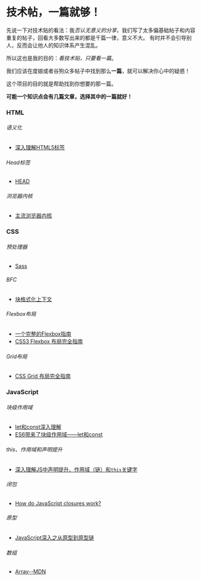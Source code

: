 # 技术帖，一篇就够！

先说一下对技术贴的看法：我*否认无意义的分享*，我们写了太多偏基础帖子和内容重复的帖子，回看大多数写出来的都是千篇一律，意义不大。
有时并不会引导别人，反而会让他人的知识体系产生混乱。

所以这也是我的目的：*看技术贴，只要看一篇*。

我们应该在度娘或者谷狗众多帖子中找到那么**一篇**，就可以解决你心中的疑惑！

这个项目的目的就是帮助找到你想要的那一篇。

**可能一个知识点会有几篇文章，选择其中的一篇就好！**

### HTML

###### 语义化

* [深入理解HTML5标签](https://segmentfault.com/a/1190000002695791)

###### Head标签

* [HEAD](https://github.com/Amery2010/HEAD)

###### 浏览器内核

* [主流浏览器内核](https://segmentfault.com/a/1190000013794163)

### CSS

###### 预处理器

* [Sass](https://sass-guidelin.es/zh/)

###### BFC

* [块格式化上下文](https://developer.mozilla.org/zh-CN/docs/Web/Guide/CSS/Block_formatting_context)

###### Flexbox布局

* [一个完整的Flexbox指南](https://www.w3cplus.com/css3/a-guide-to-flexbox-new.html)
* [CSS3 Flexbox 布局完全指南](https://www.html.cn/archives/8629)

###### Grid布局

* [CSS Grid 布局完全指南](https://www.html.cn/archives/8510)


### JavaScript

###### 块级作用域

* [let和const深入理解](https://juejin.im/post/59e6a86d518825422c0cbb6f#heading-1)
* [ES6带来了块级作用域——let和const](https://github.com/RenYanlong/You-only-need-one/blob/master/ES6/ES6带来了块级作用域——let和const.md)

###### this、作用域和声明提升

* [深入理解JS中声明提升、作用域（链）和`this`关键字](https://github.com/creeperyang/blog/issues/16)

###### 闭包

* [How do JavaScript closures work?](https://stackoverflow.com/questions/111102/how-do-javascript-closures-work)

###### 原型

* [JavaScript深入之从原型到原型链](https://github.com/mqyqingfeng/Blog/issues/2)

###### 数组

* [Array--MDN](https://developer.mozilla.org/zh-CN/docs/Web/JavaScript/Reference/Global_Objects/Array#Syntax)







